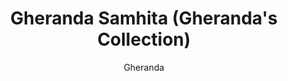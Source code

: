 ---
title: "Gheranda Samhita (Gheranda's Collection)"
author: ["Gheranda"]
year: 1650
language: ["Sanskrit", "English"]
genre: ["Yoga Texts", "Spiritual Texts", "Technical Manuals", "Classical Literature"]
description: "The Gheranda Samhita represents Hatha Yoga's most comprehensive classical manual, systematizing physical-spiritual practices through dialogue between sage Gheranda and disciple Chanda comprising seven chapters addressing Ghatastha Yoga (pot-discipline)—perfecting body as vessel for spiritual realization. Composed around late 17th century CE, this detailed text presents 32 asanas (postures) with precise instructions, 25 mudras (seals) channeling energy, 25 pranayamas (breath controls) refining vital force, extensive pratyahara (sense-withdrawal) techniques, dhyana (meditation) methods, and samadhi (absorption) states—constituting seven-limbed path parallel to yet distinct from Patanjali's eight limbs. Beyond technique catalog, Gheranda emphasizes systematic progression: purifying body through shatkarmas (six cleansing actions), strengthening through asanas, energizing through pranayama, internalizing through mudras-pratyahara, concentrating through dhyana, achieving samadhi. The work influenced modern yoga profoundly through detailed asana descriptions, emphasis on physical preparation, and accessible presentation, demonstrating Hatha Yoga's sophisticated methodology combining physicality with spirituality toward embodied realization."
collections: ['spiritual-texts', 'spiritual-texts', 'technical-manuals', 'classical-literature', 'medical-texts']
sources:
  - name: "Internet Archive (Sris Chandra Vasu translation)"
    url: "https://archive.org/details/gherandasamhita00ghergoog"
    type: "other"
references:
  - name: "Wikipedia: Gheranda Samhita"
    url: "https://en.wikipedia.org/wiki/Gheranda_Samhita"
    type: "wikipedia"
  - name: "Wikipedia: Hatha Yoga"
    url: "https://en.wikipedia.org/wiki/Hatha_yoga"
    type: "wikipedia"
  - name: "Wikipedia: Asana"
    url: "https://en.wikipedia.org/wiki/Asana"
    type: "wikipedia"
  - name: "Wikipedia: Mudra"
    url: "https://en.wikipedia.org/wiki/Mudra"
    type: "wikipedia"
  - name: "Open Library: Gheranda Samhita (Gheranda's Collection) year"
    url: "https://openlibrary.org/search?q=Gheranda+Samhita+Gherandas+Collection+year+1650+Gheranda"
    type: "other"
featured: false
publishDate: 2025-10-30
tags: ['classical-literature']
---